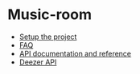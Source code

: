 # Music-room

* [Setup the project](./docs/setup.md)
* [FAQ](./docs/faq.md)
* [API documentation and reference](./docs/api/index.md)
* [Deezer API](https://developers.deezer.com/guidelines)
